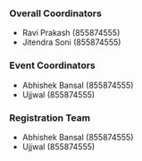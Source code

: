 <!-- ## Program  Committee -->

### Overall Coordinators

* Ravi Prakash (855874555)
* Jitendra Soni (855874555)

### Event Coordinators
* Abhishek Bansal (855874555)
* Ujjwal (855874555)

### Registration Team

* Abhishek Bansal (855874555)
* Ujjwal (855874555)

